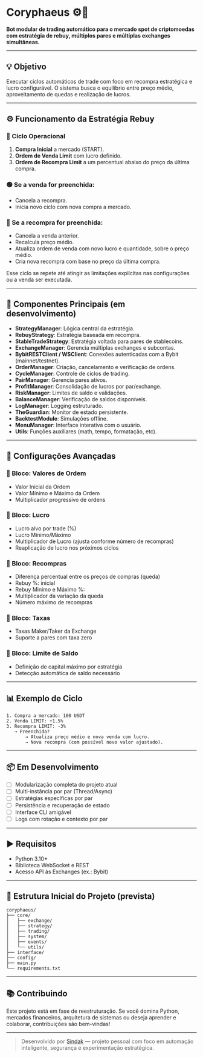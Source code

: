 # Coryphaeus ⚙️🧠

**Bot modular de trading automático para o mercado spot de criptomoedas com estratégia de rebuy, múltiplos pares e múltiplas exchanges simultâneas.**

---

## 💡 Objetivo

Executar ciclos automáticos de trade com foco em recompra estratégica e lucro configurável. O sistema busca o equilíbrio entre preço médio, aproveitamento de quedas e realização de lucros.

---

## ⚙️ Funcionamento da Estratégia Rebuy

### 🔁 Ciclo Operacional

1. **Compra Inicial** a mercado (START).
2. **Ordem de Venda Limit** com lucro definido.
3. **Ordem de Recompra Limit** a um percentual abaixo do preço da última compra.

### 🟢 Se a venda for preenchida:

* Cancela a recompra.
* Inicia novo ciclo com nova compra a mercado.

### 🔵 Se a recompra for preenchida:

* Cancela a venda anterior.
* Recalcula preço médio.
* Atualiza ordem de venda com novo lucro e quantidade, sobre o preço médio.
* Cria nova recompra com base no preço da última compra.

Esse ciclo se repete até atingir as limitações explícitas nas configurações ou a venda ser executada.

---

## 🧱 Componentes Principais (em desenvolvimento)

* **StrategyManager**: Lógica central da estratégia.
* **RebuyStrategy**: Estratégia baseada em recompra.
* **StableTradeStrategy**: Estratégia voltada para pares de stablecoins.
* **ExchangeManager**: Gerencia múltiplas exchanges e subcontas.
* **BybitRESTClient / WSClient**: Conexões autenticadas com a Bybit (mainnet/testnet).
* **OrderManager**: Criação, cancelamento e verificação de ordens.
* **CycleManager**: Controle de ciclos de trading.
* **PairManager**: Gerencia pares ativos.
* **ProfitManager**: Consolidação de lucros por par/exchange.
* **RiskManager**: Limites de saldo e validações.
* **BalanceManager**: Verificação de saldos disponíveis.
* **LogManager**: Logging estruturado.
* **TheGuardian**: Monitor de estado persistente.
* **BacktestModule**: Simulações offline.
* **MenuManager**: Interface interativa com o usuário.
* **Utils**: Funções auxiliares (math, tempo, formatação, etc).

---

## 📆 Configurações Avançadas

### 🔹 Bloco: Valores de Ordem

* Valor Inicial da Ordem
* Valor Mínimo e Máximo da Ordem
* Multiplicador progressivo de ordens

### 🔹 Bloco: Lucro

* Lucro alvo por trade (%)
* Lucro Mínimo/Máximo
* Multiplicador de Lucro (ajusta conforme número de recompras)
* Reaplicação de lucro nos próximos ciclos

### 🔹 Bloco: Recompras

* Diferença percentual entre os preços de compras (queda)
* Rebuy %: inicial
* Rebuy Minimo e Máximo %:
* Multiplicador da variação da queda
* Número máximo de recompras

### 🔹 Bloco: Taxas

* Taxas Maker/Taker da Exchange
* Suporte a pares com taxa zero

### 🔹 Bloco: Limite de Saldo

* Definição de capital máximo por estratégia
* Detecção automática de saldo necessário

---

## 📊 Exemplo de Ciclo

```
1. Compra a mercado: 100 USDT
2. Venda LIMIT: +1.5%
3. Recompra LIMIT: -3%
   → Preenchida?
       → Atualiza preço médio e nova venda com lucro.
       → Nova recompra (com possível novo valor ajustado).
```

---

## 📦 Em Desenvolvimento

* [ ] Modularização completa do projeto atual
* [ ] Multi-instância por par (Thread/Async)
* [ ] Estratégias específicas por par
* [ ] Persistência e recuperação de estado
* [ ] Interface CLI amigável
* [ ] Logs com rotação e contexto por par

---

## ▶️ Requisitos

* Python 3.10+
* Biblioteca WebSocket e REST
* Acesso API às Exchanges (ex.: Bybit)

---

## 📁 Estrutura Inicial do Projeto (prevista)

```
coryphaeus/
├── core/
│   ├── exchange/
│   ├── strategy/
│   ├── trading/
│   ├── system/
│   ├── events/
│   └── utils/
├── interface/
├── config/
├── main.py
└── requirements.txt
```

---

## 📚 Contribuindo

Este projeto está em fase de reestruturação. Se você domina Python, mercados financeiros, arquitetura de sistemas ou deseja aprender e colaborar, contribuições são bem-vindas!


---

> Desenvolvido por [Sindak](https://github.com/Macanada) — projeto pessoal com foco em automação inteligente, segurança e experimentação estratégica.

